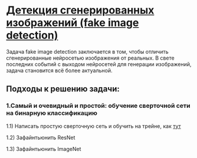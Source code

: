 # <a href="https://www.kaggle.com/competitions/generated-or-not/overview">Детекция сгенерированных изображений (fake image detection)</a>

Задача fake image detection заключается в том, чтобы отличить сгенерированные нейросетью изображения от реальных. В свете последних событий с выходом нейросетей для генерации изображений, задача становится всё более актуальной.  

## Подходы к решению задачи:

### 1.Самый и очевидный и простой: обучение сверточной сети на бинарную классификацию

  1.1) Написать простую сверточную сеть и обучить на трейне, как <a href=https://gaurijagatap.github.io/assets/CGI.pdf>тут</a>

  1.2) Зафайнтьюнить ResNet

  1.3) Зафайнтьюнить ImageNet
